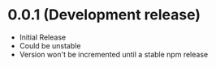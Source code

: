 # 0.0.1 (Development release)
- Initial Release
- Could be unstable
- Version won't be incremented until a stable npm release
